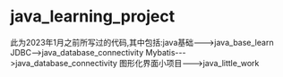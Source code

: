 # java_learning_project
此为2023年1月之前所写过的代码,其中包括:java基础--->java_base_learn
JDBC-->java_database_connectivity
Mybatis--->java_database_connectivity
图形化界面小项目--->java_little_work
